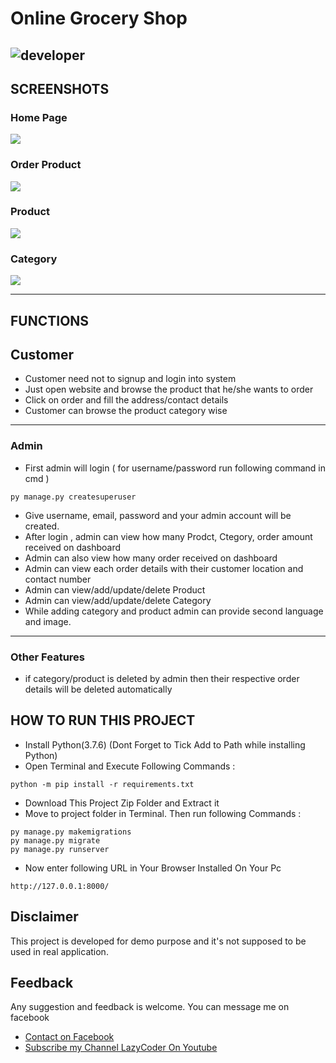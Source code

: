 # Online Grocery Shop
![developer](https://img.shields.io/badge/Developed%20By%20%3A-Sumit%20Kumar-red)
---
## SCREENSHOTS
### Home Page
<p>
<img src="https://dochub.com/sumitkumar1503/Zxz7E3jVB0kN7dDRlWd2G8/home-jpg?dt=sSzKzAC9YTjp1a-sy_-s"/>
</p>

### Order Product
<p>
<img src="https://dochub.com/sumitkumar1503/YpDBonNVrDMorJGRMX93r7/order-png?dt=W6D5XXDxjd_bcwhSFz_4"/>
</p>

### Product
<p>
<img src="https://dochub.com/sumitkumar1503/nO1YzvAwA1mLY8Qw6L4WP2/product-png?dt=ooyZRUbVHKn7dayv7XTm"/>
</p>

### Category
<p>
<img src="https://dochub.com/sumitkumar1503/Dbd3xkWVeAvM05XV49AYlz/category-png?dt=Seg6zzLFzKHcGmSZAsJM"/>
</p>

---
## FUNCTIONS
## Customer
- Customer need not to signup and login into system
- Just open website and browse the product that he/she wants to order
- Click on order and fill the address/contact details
- Customer can browse the product category wise

---

### Admin
- First admin will login ( for username/password run following command in cmd )
```
py manage.py createsuperuser
```
- Give username, email, password and your admin account will be created.
- After login , admin can view how many Prodct, Ctegory, order amount received on dashboard
- Admin can also view how many order received on dashboard
- Admin can view each order details with their customer location and contact number
- Admin can view/add/update/delete Product
- Admin can view/add/update/delete Category
- While adding category and product admin can provide second language and image.


---
### Other Features
- if category/product is deleted by admin then their respective order details will be deleted automatically

## HOW TO RUN THIS PROJECT
- Install Python(3.7.6) (Dont Forget to Tick Add to Path while installing Python)
- Open Terminal and Execute Following Commands :
```
python -m pip install -r requirements.txt

```
- Download This Project Zip Folder and Extract it
- Move to project folder in Terminal. Then run following Commands :
```
py manage.py makemigrations
py manage.py migrate
py manage.py runserver
```
- Now enter following URL in Your Browser Installed On Your Pc
```
http://127.0.0.1:8000/
```

## Disclaimer
This project is developed for demo purpose and it's not supposed to be used in real application.

## Feedback
Any suggestion and feedback is welcome. You can message me on facebook
- [Contact on Facebook](https://fb.com/sumit.luv)
- [Subscribe my Channel LazyCoder On Youtube](https://youtube.com/lazycoderonline)
